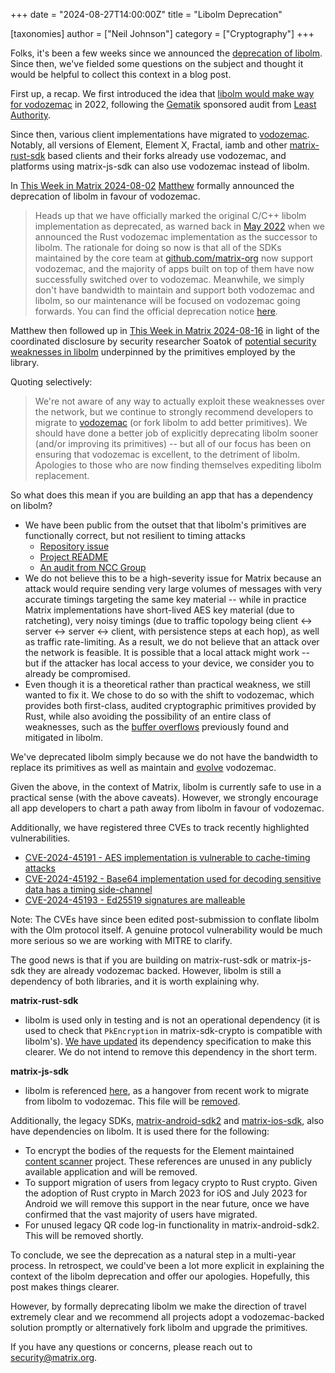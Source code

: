 +++
date = "2024-08-27T14:00:00Z"
title = "Libolm Deprecation"

[taxonomies]
author = ["Neil Johnson"]
category = ["Cryptography"]
+++

Folks, it's been a few weeks since we announced the [deprecation of libolm](https://gitlab.matrix.org/matrix-org/olm/-/blob/master/README.md?ref\_type=heads\#important-libolm-is-now-deprecated). Since then, we've fielded some questions on the subject and thought it would be helpful to collect this context in a blog post.

First up, a recap. We first introduced the idea that [libolm would make way for vodozemac](https://matrix.org/blog/2022/05/16/independent-public-audit-of-vodozemac-a-native-rust-reference-implementation-of-matrix-end-to-end-encryption/) in 2022, following the [Gematik](https://www.gematik.de/) sponsored audit from [Least Authority](https://leastauthority.com/).

Since then, various client implementations have migrated to [vodozemac](https://github.com/matrix-org/vodozemac). Notably, all versions of Element, Element X, Fractal, iamb and other [matrix-rust-sdk](https://github.com/matrix-org/matrix-rust-sdk) based clients and their forks already use vodozemac, and platforms using matrix-js-sdk can also use vodozemac instead of libolm.

In [This Week in Matrix 2024-08-02](https://matrix.org/blog/2024/08/02/this-week-in-matrix-2024-08-02/\#vodozemac-website) [Matthew](https://matrix.to/#/@matthew:matrix.org) formally announced the deprecation of libolm in favour of vodozemac.

> Heads up that we have officially marked the original C/C++ libolm implementation as deprecated, as warned back in [May 2022](https://matrix.org/blog/2022/05/16/independent-public-audit-of-vodozemac-a-native-rust-reference-implementation-of-matrix-end-to-end-encryption/) when we announced the Rust vodozemac implementation as the successor to libolm. The rationale for doing so now is that all of the SDKs maintained by the core team at [github.com/matrix-org](https://github.com/matrix-org) now support vodozemac, and the majority of apps built on top of them have now successfully switched over to vodozemac. Meanwhile, we simply don't have bandwidth to maintain and support both vodozemac and libolm, so our maintenance will be focused on vodozemac going forwards. You can find the official deprecation notice [here](https://gitlab.matrix.org/matrix-org/olm/-/blob/master/README.md?ref\_type=heads\#important-libolm-is-now-deprecated).

Matthew then followed up in [This Week in Matrix 2024-08-16](https://matrix.org/blog/2024/08/16/this-week-in-matrix-2024-08-16/\#dept-of-encryption-closed-lock-with-key) in light of the coordinated disclosure by security researcher Soatok of [potential security weaknesses in libolm](https://soatok.blog/2024/08/14/security-issues-in-matrixs-olm-library/) underpinned by the primitives employed by the library.

Quoting selectively:

> We're not aware of any way to actually exploit these weaknesses over the network, but we continue to strongly recommend developers to migrate to [vodozemac](https://github.com/matrix-org/vodozemac) (or fork libolm to add better primitives). We should have done a better job of explicitly deprecating libolm sooner (and/or improving its primitives) -- but all of our focus has been on ensuring that vodozemac is excellent, to the detriment of libolm. Apologies to those who are now finding themselves expediting libolm replacement.

So what does this mean if you are building an app that has a dependency on libolm?

* We have been public from the outset that that libolm's primitives are functionally correct, but not resilient to timing attacks
  * [Repository issue](https://github.com/matrix-org/olm/issues/3)
  * [Project README](https://gitlab.matrix.org/matrix-org/olm/-/blob/master/lib/crypto-algorithms/README.md)
  * [An audit from NCC Group](https://matrix.org/blog/2016/11/21/matrix-s-olm-end-to-end-encryption-security-assessment-released-and-implemented-cross-platform-on-riot-at-last/)
* We do not believe this to be a high-severity issue for Matrix because an attack would require sending very large volumes of messages with very accurate timings targeting the same key material -- while in practice Matrix implementations have short-lived AES key material (due to ratcheting), very noisy timings (due to traffic topology being client ↔ server ↔ server ↔ client, with persistence steps at each hop), as well as traffic rate-limiting. As a result, we do not believe that an attack over the network is feasible. It is possible that a local attack might work -- but if the attacker has local access to your device, we consider you to already be compromised.
* Even though it is a theoretical rather than practical weakness, we still wanted to fix it. We chose to do so with the shift to vodozemac, which provides both first-class, audited cryptographic primitives provided by Rust, while also avoiding the possibility of an entire class of weaknesses, such as the [buffer overflows](https://matrix.org/blog/2021/12/13/disclosure-buffer-overflow-in-libolm-and-matrix-js-sdk/) previously found and mitigated in libolm.

We've deprecated libolm simply because we do not have the bandwidth to replace its primitives as well as maintain and [evolve](https://github.com/matrix-org/vodozemac/pull/171) vodozemac.

Given the above, in the context of Matrix, libolm is currently safe to use in a practical sense (with the above caveats). However, we strongly encourage all app developers to chart a path away from libolm in favour of vodozemac.

Additionally, we have registered three CVEs to track recently highlighted vulnerabilities.

* [CVE-2024-45191 \- AES implementation is vulnerable to cache-timing attacks](https://nvd.nist.gov/vuln/detail/CVE-2024-45191)
* [CVE-2024-45192 \- Base64 implementation used for decoding sensitive data has a timing side-channel](https://nvd.nist.gov/vuln/detail/CVE-2024-45192)
* [CVE-2024-45193 \- Ed25519 signatures are malleable](https://nvd.nist.gov/vuln/detail/CVE-2024-45193)

Note: The CVEs have since been edited post-submission to conflate libolm with the Olm protocol itself. A genuine protocol vulnerability would be much more serious so we are working with MITRE to clarify.

The good news is that if you are building on matrix-rust-sdk or matrix-js-sdk they are already vodozemac backed. However, libolm is still a dependency of both libraries, and it is worth explaining why.

**matrix-rust-sdk**

* libolm is used only in testing and is not an operational dependency (it is used to check that `PkEncryption` in matrix-sdk-crypto is compatible with libolm's). [We have updated](https://github.com/matrix-org/matrix-rust-sdk/pull/3860/files) its dependency specification to make this clearer. We do not intend to remove this dependency in the short term.

**matrix-js-sdk**

* libolm is referenced [here](https://github.com/matrix-org/matrix-js-sdk/blob/c408c0d1d517eeac98c7ee11d99a6a8a874ecda5/src/crypto/backup.ts\#L666), as a hangover from recent work to migrate from libolm to vodozemac. This file will be [removed](https://github.com/element-hq/element-web/issues/26922).

Additionally, the legacy SDKs, [matrix-android-sdk2](https://github.com/matrix-org/matrix-android-sdk2) and [matrix-ios-sdk](https://github.com/matrix-org/matrix-ios-sdk), also have dependencies on libolm. It is used there for the following:

* To encrypt the bodies of the requests for the Element maintained [content scanner](https://github.com/element-hq/matrix-content-scanner-python) project. These references are unused in any publicly available application and will be removed.
* To support migration of users from legacy crypto to Rust crypto. Given the adoption of Rust crypto in March 2023 for iOS and July 2023 for Android we will remove this support in the near future, once we have confirmed that the vast majority of users have migrated.
* For unused legacy QR code log-in functionality in matrix-android-sdk2. This will be removed shortly.

To conclude, we see the deprecation as a natural step in a multi-year process. In retrospect, we could've been a lot more explicit in explaining the context of the libolm deprecation and offer our apologies. Hopefully, this post makes things clearer.

However, by formally deprecating libolm we make the direction of travel extremely clear and we recommend all projects adopt a vodozemac-backed solution promptly or alternatively fork libolm and upgrade the primitives.

If you have any questions or concerns, please reach out to [security@matrix.org](mailto:security@matrix.org).
